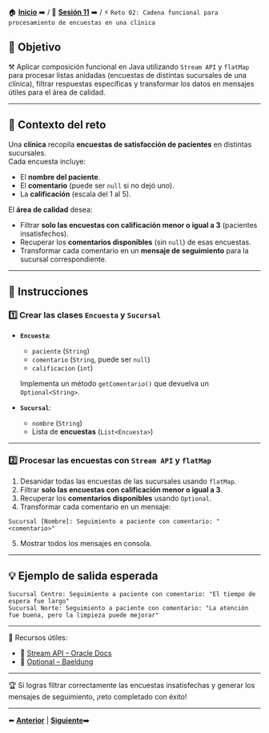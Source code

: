 🏠 [**Inicio**](../../Readme.md) ➡️ / 📖 [**Sesión 11**](../Readme.md) ➡️ / ⚡ `Reto 02: Cadena funcional para procesamiento de encuestas en una clínica`

## 🎯 Objetivo

⚒️ Aplicar composición funcional en Java utilizando `Stream API` y `flatMap` para procesar listas anidadas (encuestas de distintas sucursales de una clínica), filtrar respuestas específicas y transformar los datos en mensajes útiles para el área de calidad.

---

## 🧠 Contexto del reto

Una **clínica** recopila **encuestas de satisfacción de pacientes** en distintas sucursales.  
Cada encuesta incluye:

- El **nombre del paciente**.  
- El **comentario** (puede ser `null` si no dejó uno).  
- La **calificación** (escala del 1 al 5).

El **área de calidad** desea:

- Filtrar **solo las encuestas con calificación menor o igual a 3** (pacientes insatisfechos).  
- Recuperar los **comentarios disponibles** (sin `null`) de esas encuestas.  
- Transformar cada comentario en un **mensaje de seguimiento** para la sucursal correspondiente.

---

## 📝 Instrucciones

### 1️⃣ Crear las clases `Encuesta` y `Sucursal`

- **`Encuesta`**:
  - `paciente` (`String`)
  - `comentario` (`String`, puede ser `null`)
  - `calificacion` (`int`)

  Implementa un método `getComentario()` que devuelva un `Optional<String>`.

- **`Sucursal`**:
  - `nombre` (`String`)
  - Lista de **encuestas** (`List<Encuesta>`)

---

### 2️⃣ Procesar las encuestas con `Stream API` y `flatMap`

1. Desanidar todas las encuestas de las sucursales usando `flatMap`.  
2. Filtrar **solo las encuestas con calificación menor o igual a 3**.  
3. Recuperar los **comentarios disponibles** usando `Optional`.  
4. Transformar cada comentario en un mensaje:

```
Sucursal [Nombre]: Seguimiento a paciente con comentario: "<comentario>"
```

5. Mostrar todos los mensajes en consola.

---

## 💡 Ejemplo de salida esperada

```
Sucursal Centro: Seguimiento a paciente con comentario: "El tiempo de espera fue largo"
Sucursal Norte: Seguimiento a paciente con comentario: "La atención fue buena, pero la limpieza puede mejorar"
```

---

📘 Recursos útiles:

- 🔗 [Stream API – Oracle Docs](https://docs.oracle.com/javase/8/docs/api/java/util/stream/package-summary.html)  
- 🔗 [Optional – Baeldung](https://www.baeldung.com/java-optional)

---

🏆 Si logras filtrar correctamente las encuestas insatisfechas y generar los mensajes de seguimiento, ¡reto completado con éxito!

---

⬅️ [**Anterior**](../Ejemplo-03/Readme.md) | [**Siguiente**](../Sesion-12/Readme.md)➡️  